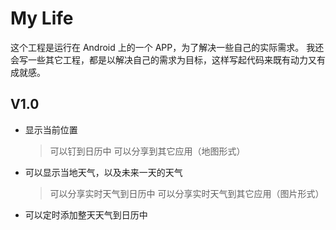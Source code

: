 # My Life

这个工程是运行在 Android 上的一个 APP，为了解决一些自己的实际需求。
我还会写一些其它工程，都是以解决自己的需求为目标，这样写起代码来既有动力又有成就感。

## V1.0
- 显示当前位置 
 	> 可以钉到日历中 
 	> 可以分享到其它应用（地图形式） 
- 可以显示当地天气，以及未来一天的天气 
 	> 可以分享实时天气到日历中
 	> 可以分享实时天气到其它应用（图片形式）
- 可以定时添加整天天气到日历中
